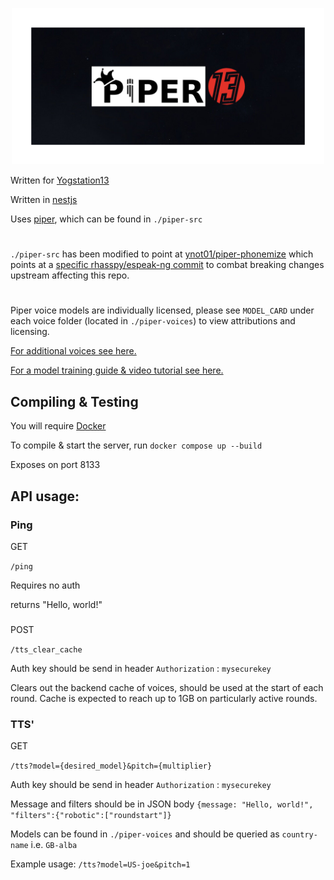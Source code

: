 <p align="center"><img src='repo-assets/piper13.png' alt='Piper logo with SS13 logo' height=250></p>

Written for [Yogstation13](https://github.com/yogstation13)

Written in [nestjs](https://github.com/nestjs/nest)

Uses [piper](https://github.com/rhasspy/piper), which can be found in `./piper-src`

#

`./piper-src` has been modified to point at [ynot01/piper-phonemize](https://github.com/ynot01/piper-phonemize) which points at a [specific rhasspy/espeak-ng commit](https://github.com/rhasspy/espeak-ng/commit/0f65aa301e0d6bae5e172cc74197d32a6182200f) to combat breaking changes upstream affecting this repo.

#

Piper voice models are individually licensed, please see `MODEL_CARD` under each voice folder (located in `./piper-voices`) to view attributions and licensing.

[For additional voices see here.](https://huggingface.co/rhasspy/piper-voices/) 

[For a model training guide & video tutorial see here.](https://github.com/rhasspy/piper/blob/master/TRAINING.md)

## Compiling & Testing

You will require [Docker](https://www.docker.com/)

To compile & start the server, run `docker compose up --build`

Exposes on port 8133

## API usage:

### Ping

GET

`/ping`

Requires no auth

returns "Hello, world!"

###

POST

`/tts_clear_cache`

Auth key should be send in header `Authorization` : `mysecurekey`

Clears out the backend cache of voices, should be used at the start of each round. Cache is expected to reach up to 1GB on particularly active rounds.

### TTS'

GET

`/tts?model={desired_model}&pitch={multiplier}`

Auth key should be send in header `Authorization` : `mysecurekey`

Message and filters should be in JSON body `{message: "Hello, world!", "filters":{"robotic":["roundstart"]}`

Models can be found in `./piper-voices` and should be queried as `country-name` i.e. `GB-alba`

Example usage: `/tts?model=US-joe&pitch=1`
